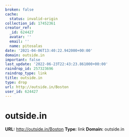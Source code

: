 ```yaml
---
broken: false
cache:
  status: invalid-origin
collection_id: 17452361
creator_ref:
  _id: 624427
  avatar: ''
  email: ''
  name: pitosalas
date: '2021-04-06T13:40:22.942000+00:00'
domain: outside.in
important: false
last_update: '2022-06-23T22:43:23.861000+00:00'
raindrop_id: 257323696
raindrop_type: link
title: outside.in
type: drop
url: http://outside.in/Boston
user_id: 624427
---
```


# outside.in

**URL:** http://outside.in/Boston
**Type:** link
**Domain:** outside.in
